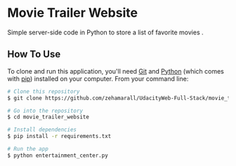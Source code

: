 # Movie Trailer Website

Simple server-side code in Python to store a list of favorite movies .

## How To Use

To clone and run this application, you'll need [Git](https://git-scm.com) and [Python](https://www.python.org/downloads/) (which comes with [pip](https://pypi.org/)) installed on your computer. From your command line:

```bash
# Clone this repository
$ git clone https://github.com/zehamarall/UdacityWeb-Full-Stack/movie_trailer_website

# Go into the repository
$ cd movie_trailer_website

# Install dependencies
$ pip install -r requirements.txt

# Run the app
$ python entertainment_center.py
```